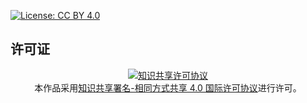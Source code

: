 [![License: CC BY 4.0](https://img.shields.io/badge/License-CC%20BY%20SA%204.0-lightgrey.svg?style=flat-square)](https://creativecommons.org/licenses/by-sa/4.0/)

## 许可证

<div align="center">
  <div><a rel="license" href="https://creativecommons.org/licenses/by-sa/4.0/"><img alt="知识共享许可协议" style="border-width:0" src="https://i.creativecommons.org/l/by-sa/4.0/88x31.png" /></a><br />本作品采用<a rel="license" href="https://creativecommons.org/licenses/by-sa/4.0/">知识共享署名-相同方式共享 4.0 国际许可协议</a>进行许可。</div>
</div>
